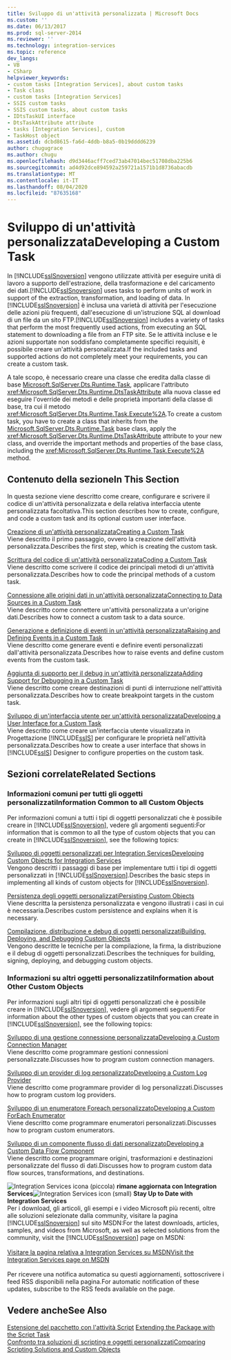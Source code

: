 ```yaml
---
title: Sviluppo di un'attività personalizzata | Microsoft Docs
ms.custom: ''
ms.date: 06/13/2017
ms.prod: sql-server-2014
ms.reviewer: ''
ms.technology: integration-services
ms.topic: reference
dev_langs:
- VB
- CSharp
helpviewer_keywords:
- custom tasks [Integration Services], about custom tasks
- Task class
- custom tasks [Integration Services]
- SSIS custom tasks
- SSIS custom tasks, about custom tasks
- IDtsTaskUI interface
- DtsTaskAttribute attribute
- tasks [Integration Services], custom
- TaskHost object
ms.assetid: dcbd8615-fa6d-4ddb-b8a5-0b19dddd6239
author: chugugrace
ms.author: chugu
ms.openlocfilehash: d9d3446acff7ced73ab47014bec51708dba225b6
ms.sourcegitcommit: ad4d92dce894592a259721a1571b1d8736abacdb
ms.translationtype: MT
ms.contentlocale: it-IT
ms.lasthandoff: 08/04/2020
ms.locfileid: "87635168"
---
```

# <a name="developing-a-custom-task"></a><span data-ttu-id="169b4-102">Sviluppo di un'attività personalizzata</span><span class="sxs-lookup"><span data-stu-id="169b4-102">Developing a Custom Task</span></span>
  <span data-ttu-id="169b4-103">In [!INCLUDE[ssISnoversion](../../../includes/ssisnoversion-md.md)] vengono utilizzate attività per eseguire unità di lavoro a supporto dell'estrazione, della trasformazione e del caricamento dei dati.</span><span class="sxs-lookup"><span data-stu-id="169b4-103">[!INCLUDE[ssISnoversion](../../../includes/ssisnoversion-md.md)] uses tasks to perform units of work in support of the extraction, transformation, and loading of data.</span></span> <span data-ttu-id="169b4-104">In [!INCLUDE[ssISnoversion](../../../includes/ssisnoversion-md.md)] è inclusa una varietà di attività per l'esecuzione delle azioni più frequenti, dall'esecuzione di un'istruzione SQL al download di un file da un sito FTP.</span><span class="sxs-lookup"><span data-stu-id="169b4-104">[!INCLUDE[ssISnoversion](../../../includes/ssisnoversion-md.md)] includes a variety of tasks that perform the most frequently used actions, from executing an SQL statement to downloading a file from an FTP site.</span></span> <span data-ttu-id="169b4-105">Se le attività incluse e le azioni supportate non soddisfano completamente specifici requisiti, è possibile creare un'attività personalizzata.</span><span class="sxs-lookup"><span data-stu-id="169b4-105">If the included tasks and supported actions do not completely meet your requirements, you can create a custom task.</span></span>  
  
 <span data-ttu-id="169b4-106">A tale scopo, è necessario creare una classe che eredita dalla classe di base [Microsoft.SqlServer.Dts.Runtime.Task](/dotnet/api/microsoft.sqlserver.dts.runtime.task), applicare l'attributo <xref:Microsoft.SqlServer.Dts.Runtime.DtsTaskAttribute> alla nuova classe ed eseguire l'override dei metodi e delle proprietà importanti della classe di base, tra cui il metodo <xref:Microsoft.SqlServer.Dts.Runtime.Task.Execute%2A>.</span><span class="sxs-lookup"><span data-stu-id="169b4-106">To create a custom task, you have to create a class that inherits from the [Microsoft.SqlServer.Dts.Runtime.Task](/dotnet/api/microsoft.sqlserver.dts.runtime.task) base class, apply the <xref:Microsoft.SqlServer.Dts.Runtime.DtsTaskAttribute> attribute to your new class, and override the important methods and properties of the base class, including the <xref:Microsoft.SqlServer.Dts.Runtime.Task.Execute%2A> method.</span></span>  
  
## <a name="in-this-section"></a><span data-ttu-id="169b4-107">Contenuto della sezione</span><span class="sxs-lookup"><span data-stu-id="169b4-107">In This Section</span></span>  
 <span data-ttu-id="169b4-108">In questa sezione viene descritto come creare, configurare e scrivere il codice di un'attività personalizzata e della relativa interfaccia utente personalizzata facoltativa.</span><span class="sxs-lookup"><span data-stu-id="169b4-108">This section describes how to create, configure, and code a custom task and its optional custom user interface.</span></span>  
  
 [<span data-ttu-id="169b4-109">Creazione di un'attività personalizzata</span><span class="sxs-lookup"><span data-stu-id="169b4-109">Creating a Custom Task</span></span>](creating-a-custom-task.md)  
 <span data-ttu-id="169b4-110">Viene descritto il primo passaggio, ovvero la creazione dell'attività personalizzata.</span><span class="sxs-lookup"><span data-stu-id="169b4-110">Describes the first step, which is creating the custom task.</span></span>  
  
 [<span data-ttu-id="169b4-111">Scrittura del codice di un'attività personalizzata</span><span class="sxs-lookup"><span data-stu-id="169b4-111">Coding a Custom Task</span></span>](coding-a-custom-task.md)  
 <span data-ttu-id="169b4-112">Viene descritto come scrivere il codice dei principali metodi di un'attività personalizzata.</span><span class="sxs-lookup"><span data-stu-id="169b4-112">Describes how to code the principal methods of a custom task.</span></span>  
  
 [<span data-ttu-id="169b4-113">Connessione alle origini dati in un'attività personalizzata</span><span class="sxs-lookup"><span data-stu-id="169b4-113">Connecting to Data Sources in a Custom Task</span></span>](connecting-to-data-sources-in-a-custom-task.md)  
 <span data-ttu-id="169b4-114">Viene descritto come connettere un'attività personalizzata a un'origine dati.</span><span class="sxs-lookup"><span data-stu-id="169b4-114">Describes how to connect a custom task to a data source.</span></span>  
  
 [<span data-ttu-id="169b4-115">Generazione e definizione di eventi in un'attività personalizzata</span><span class="sxs-lookup"><span data-stu-id="169b4-115">Raising and Defining Events in a Custom Task</span></span>](raising-and-defining-events-in-a-custom-task.md)  
 <span data-ttu-id="169b4-116">Viene descritto come generare eventi e definire eventi personalizzati dall'attività personalizzata.</span><span class="sxs-lookup"><span data-stu-id="169b4-116">Describes how to raise events and define custom events from the custom task.</span></span>  
  
 [<span data-ttu-id="169b4-117">Aggiunta di supporto per il debug in un'attività personalizzata</span><span class="sxs-lookup"><span data-stu-id="169b4-117">Adding Support for Debugging in a Custom Task</span></span>](adding-support-for-debugging-in-a-custom-task.md)  
 <span data-ttu-id="169b4-118">Viene descritto come creare destinazioni di punti di interruzione nell'attività personalizzata.</span><span class="sxs-lookup"><span data-stu-id="169b4-118">Describes how to create breakpoint targets in the custom task.</span></span>  
  
 [<span data-ttu-id="169b4-119">Sviluppo di un'interfaccia utente per un'attività personalizzata</span><span class="sxs-lookup"><span data-stu-id="169b4-119">Developing a User Interface for a Custom Task</span></span>](developing-a-user-interface-for-a-custom-task.md)  
 <span data-ttu-id="169b4-120">Viene descritto come creare un'interfaccia utente visualizzata in Progettazione [!INCLUDE[ssIS](../../../includes/ssis-md.md)] per configurare le proprietà nell'attività personalizzata.</span><span class="sxs-lookup"><span data-stu-id="169b4-120">Describes how to create a user interface that shows in [!INCLUDE[ssIS](../../../includes/ssis-md.md)] Designer to configure properties on the custom task.</span></span>  
  
## <a name="related-sections"></a><span data-ttu-id="169b4-121">Sezioni correlate</span><span class="sxs-lookup"><span data-stu-id="169b4-121">Related Sections</span></span>  
  
### <a name="information-common-to-all-custom-objects"></a><span data-ttu-id="169b4-122">Informazioni comuni per tutti gli oggetti personalizzati</span><span class="sxs-lookup"><span data-stu-id="169b4-122">Information Common to all Custom Objects</span></span>  
 <span data-ttu-id="169b4-123">Per informazioni comuni a tutti i tipi di oggetti personalizzati che è possibile creare in [!INCLUDE[ssISnoversion](../../../includes/ssisnoversion-md.md)], vedere gli argomenti seguenti:</span><span class="sxs-lookup"><span data-stu-id="169b4-123">For information that is common to all the type of custom objects that you can create in [!INCLUDE[ssISnoversion](../../../includes/ssisnoversion-md.md)], see the following topics:</span></span>  
  
 [<span data-ttu-id="169b4-124">Sviluppo di oggetti personalizzati per Integration Services</span><span class="sxs-lookup"><span data-stu-id="169b4-124">Developing Custom Objects for Integration Services</span></span>](../developing-custom-objects-for-integration-services.md)  
 <span data-ttu-id="169b4-125">Vengono descritti i passaggi di base per implementare tutti i tipi di oggetti personalizzati in [!INCLUDE[ssISnoversion](../../../includes/ssisnoversion-md.md)].</span><span class="sxs-lookup"><span data-stu-id="169b4-125">Describes the basic steps in implementing all kinds of custom objects for [!INCLUDE[ssISnoversion](../../../includes/ssisnoversion-md.md)].</span></span>  
  
 [<span data-ttu-id="169b4-126">Persistenza degli oggetti personalizzati</span><span class="sxs-lookup"><span data-stu-id="169b4-126">Persisting Custom Objects</span></span>](../persisting-custom-objects.md)  
 <span data-ttu-id="169b4-127">Viene descritta la persistenza personalizzata e vengono illustrati i casi in cui è necessaria.</span><span class="sxs-lookup"><span data-stu-id="169b4-127">Describes custom persistence and explains when it is necessary.</span></span>  
  
 [<span data-ttu-id="169b4-128">Compilazione, distribuzione e debug di oggetti personalizzati</span><span class="sxs-lookup"><span data-stu-id="169b4-128">Building, Deploying, and Debugging Custom Objects</span></span>](../building-deploying-and-debugging-custom-objects.md)  
 <span data-ttu-id="169b4-129">Vengono descritte le tecniche per la compilazione, la firma, la distribuzione e il debug di oggetti personalizzati.</span><span class="sxs-lookup"><span data-stu-id="169b4-129">Describes the techniques for building, signing, deploying, and debugging custom objects.</span></span>  
  
### <a name="information-about-other-custom-objects"></a><span data-ttu-id="169b4-130">Informazioni su altri oggetti personalizzati</span><span class="sxs-lookup"><span data-stu-id="169b4-130">Information about Other Custom Objects</span></span>  
 <span data-ttu-id="169b4-131">Per informazioni sugli altri tipi di oggetti personalizzati che è possibile creare in [!INCLUDE[ssISnoversion](../../../includes/ssisnoversion-md.md)], vedere gli argomenti seguenti:</span><span class="sxs-lookup"><span data-stu-id="169b4-131">For information about the other types of custom objects that you can create in [!INCLUDE[ssISnoversion](../../../includes/ssisnoversion-md.md)], see the following topics:</span></span>  
  
 [<span data-ttu-id="169b4-132">Sviluppo di una gestione connessione personalizzata</span><span class="sxs-lookup"><span data-stu-id="169b4-132">Developing a Custom Connection Manager</span></span>](../connection-manager/developing-a-custom-connection-manager.md)  
 <span data-ttu-id="169b4-133">Viene descritto come programmare gestioni connessioni personalizzate.</span><span class="sxs-lookup"><span data-stu-id="169b4-133">Discusses how to program custom connection managers.</span></span>  
  
 [<span data-ttu-id="169b4-134">Sviluppo di un provider di log personalizzato</span><span class="sxs-lookup"><span data-stu-id="169b4-134">Developing a Custom Log Provider</span></span>](../log-provider/developing-a-custom-log-provider.md)  
 <span data-ttu-id="169b4-135">Viene descritto come programmare provider di log personalizzati.</span><span class="sxs-lookup"><span data-stu-id="169b4-135">Discusses how to program custom log providers.</span></span>  
  
 [<span data-ttu-id="169b4-136">Sviluppo di un enumeratore Foreach personalizzato</span><span class="sxs-lookup"><span data-stu-id="169b4-136">Developing a Custom ForEach Enumerator</span></span>](../foreach-enumerator/developing-a-custom-foreach-enumerator.md)  
 <span data-ttu-id="169b4-137">Viene descritto come programmare enumeratori personalizzati.</span><span class="sxs-lookup"><span data-stu-id="169b4-137">Discusses how to program custom enumerators.</span></span>  
  
 [<span data-ttu-id="169b4-138">Sviluppo di un componente flusso di dati personalizzato</span><span class="sxs-lookup"><span data-stu-id="169b4-138">Developing a Custom Data Flow Component</span></span>](../data-flow/developing-a-custom-data-flow-component.md)  
 <span data-ttu-id="169b4-139">Viene descritto come programmare origini, trasformazioni e destinazioni personalizzate del flusso di dati.</span><span class="sxs-lookup"><span data-stu-id="169b4-139">Discusses how to program custom data flow sources, transformations, and destinations.</span></span>  
  
<span data-ttu-id="169b4-140">![Integration Services icona (piccola)](../../media/dts-16.gif "Icona di Integration Services (piccola)")  **rimane aggiornata con Integration Services**</span><span class="sxs-lookup"><span data-stu-id="169b4-140">![Integration Services icon (small)](../../media/dts-16.gif "Integration Services icon (small)")  **Stay Up to Date with Integration Services**</span></span><br /> <span data-ttu-id="169b4-141">Per i download, gli articoli, gli esempi e i video Microsoft più recenti, oltre alle soluzioni selezionate dalla community, visitare la pagina [!INCLUDE[ssISnoversion](../../../includes/ssisnoversion-md.md)] sul sito MSDN:</span><span class="sxs-lookup"><span data-stu-id="169b4-141">For the latest downloads, articles, samples, and videos from Microsoft, as well as selected solutions from the community, visit the [!INCLUDE[ssISnoversion](../../../includes/ssisnoversion-md.md)] page on MSDN:</span></span><br /><br /> [<span data-ttu-id="169b4-142">Visitare la pagina relativa a Integration Services su MSDN</span><span class="sxs-lookup"><span data-stu-id="169b4-142">Visit the Integration Services page on MSDN</span></span>](https://go.microsoft.com/fwlink/?LinkId=136655)<br /><br /> <span data-ttu-id="169b4-143">Per ricevere una notifica automatica su questi aggiornamenti, sottoscrivere i feed RSS disponibili nella pagina.</span><span class="sxs-lookup"><span data-stu-id="169b4-143">For automatic notification of these updates, subscribe to the RSS feeds available on the page.</span></span>  
  
## <a name="see-also"></a><span data-ttu-id="169b4-144">Vedere anche</span><span class="sxs-lookup"><span data-stu-id="169b4-144">See Also</span></span>  
 <span data-ttu-id="169b4-145">[Estensione del pacchetto con l'attività Script](../../extending-packages-scripting/task/extending-the-package-with-the-script-task.md) </span><span class="sxs-lookup"><span data-stu-id="169b4-145">[Extending the Package with the Script Task](../../extending-packages-scripting/task/extending-the-package-with-the-script-task.md) </span></span>  
 [<span data-ttu-id="169b4-146">Confronto tra soluzioni di scripting e oggetti personalizzati</span><span class="sxs-lookup"><span data-stu-id="169b4-146">Comparing Scripting Solutions and Custom Objects</span></span>](../../extending-packages-scripting/comparing-scripting-solutions-and-custom-objects.md)  
  
  

